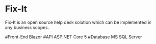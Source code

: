 # Fix-It
Fix-It is an open source help desk solution which can be implemented in any business scopes. 

#Front-End 
Blazor 
#API 
ASP.NET Core 5 
#Database 
MS SQL Server
